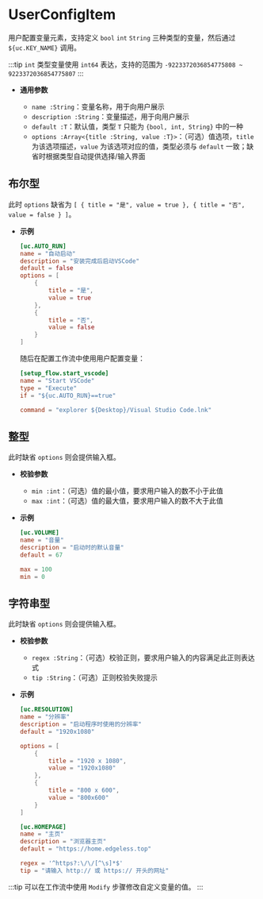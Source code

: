 # UserConfigItem

用户配置变量元素，支持定义 `bool` `int` `String` 三种类型的变量，然后通过 `${uc.KEY_NAME}` 调用。

:::tip
`int` 类型变量使用 `int64` 表达，支持的范围为 `-9223372036854775808 ~ 9223372036854775807`
:::

- **通用参数**

  - `name :String`：变量名称，用于向用户展示
  - `description :String`：变量描述，用于向用户展示
  - `default :T`：默认值，类型 `T` 只能为 `{bool, int, String}` 中的一种
  - `options :Array<{title :String, value :T}>`：（可选）值选项，`title` 为该选项描述，`value` 为该选项对应的值，类型必须与 `default` 一致；缺省时根据类型自动提供选择/输入界面

## 布尔型

此时 `options` 缺省为 `[ { title = "是", value = true }, { title = "否", value = false } ]`。

- **示例**

  ```toml
  [uc.AUTO_RUN]
  name = "自动启动"
  description = "安装完成后启动VSCode"
  default = false
  options = [
      {
          title = "是",
          value = true
      },
      {
          title = "否",
          value = false
      }
  ]
  ```

  随后在配置工作流中使用用户配置变量：

  ```toml
  [setup_flow.start_vscode]
  name = "Start VSCode"
  type = "Execute"
  if = "${uc.AUTO_RUN}==true"

  command = "explorer ${Desktop}/Visual Studio Code.lnk"
  ```

## 整型

此时缺省 `options` 则会提供输入框。

- **校验参数**

  - `min :int`：（可选）值的最小值，要求用户输入的数不小于此值
  - `max :int`：（可选）值的最大值，要求用户输入的数不大于此值

- **示例**

  ```toml
  [uc.VOLUME]
  name = "音量"
  description = "启动时的默认音量"
  default = 67

  max = 100
  min = 0
  ```

## 字符串型

此时缺省 `options` 则会提供输入框。

- **校验参数**

  - `regex :String`：（可选）校验正则，要求用户输入的内容满足此正则表达式
  - `tip :String`：（可选）正则校验失败提示

- **示例**

  ```toml
  [uc.RESOLUTION]
  name = "分辨率"
  description = "启动程序时使用的分辨率"
  default = "1920x1080"

  options = [
      {
          title = "1920 x 1080",
          value = "1920x1080"
      },
      {
          title = "800 x 600",
          value = "800x600"
      }
  ]
  ```

  ```toml
  [uc.HOMEPAGE]
  name = "主页"
  description = "浏览器主页"
  default = "https://home.edgeless.top"

  regex = '^https?:\/\/[^\s]*$'
  tip = "请输入 http:// 或 https:// 开头的网址"
  ```

:::tip
可以在工作流中使用 `Modify` 步骤修改自定义变量的值。
:::
